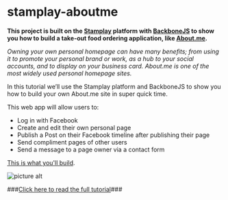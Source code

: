 stamplay-aboutme
===================

**This project is built on the [Stamplay](https://stamplay.com) platform with [BackboneJS](http://backbonejs.org/) to show you how to build a take-out food ordering application, like [About.me](https://about.me/).**

*Owning your own personal homepage can have many benefits; from using it to promote your personal brand or work, as a hub to your social accounts, and to display on your business card. About.me is one of the most widely used personal homepage sites.*

In this tutorial we’ll use the Stamplay platform and BackboneJS to show you how to build your own About.me site in super quick time.

This web app will allow users to:

* Log in with Facebook
* Create and edit their own personal page
* Publish a Post on their Facebook timeline after publishing their page
* Send compliment pages of other users
* Send a message to a page owner via a contact form

[This is what you'll build](https://aboutme.stamplayapp.com/).

![picture alt](https://blog.stamplay.com/wp-content/uploads/2014/08/Schermata-2014-08-04-alle-10.54.29.png "Build an About.me clone easily with Stamplay.")

###[Click here to read the full tutorial](https://blog.stamplay.com/how-to-build-an-about-me-clone-with-stamplay-and-backbonejs/)###
